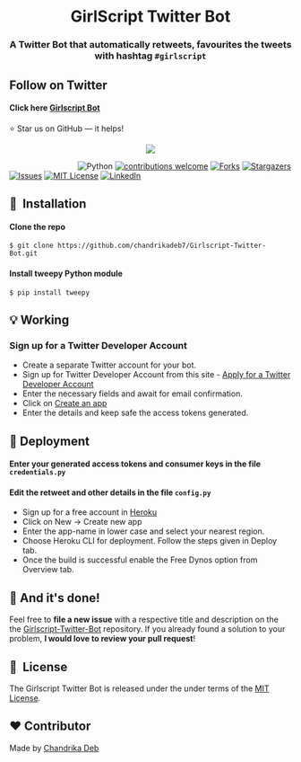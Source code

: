 <h1 align="center">GirlScript Twitter Bot</h1>

<div align= "center">
  <h3>A Twitter Bot that automatically retweets, favourites the tweets with hashtag <code>#girlscript</code></h3>
</div>


## Follow on Twitter
#### Click here [Girlscript Bot](https://twitter.com/girlscript_bot)

:star: Star us on GitHub — it helps!


<p align="center"><img src="https://github.com/chandrikadeb7/Girlscript-Twitter-Bot/blob/master/Readme%20images/Screen%20Shot%202020-05-28%20at%2011.05.52%20AM.png"></p>

&nbsp;&nbsp;&nbsp;&nbsp;&nbsp;&nbsp;&nbsp;&nbsp;&nbsp;&nbsp;&nbsp;&nbsp;&nbsp;&nbsp;&nbsp;&nbsp;&nbsp;&nbsp;&nbsp;&nbsp;&nbsp;&nbsp;&nbsp;&nbsp;&nbsp;&nbsp;&nbsp;&nbsp;&nbsp;&nbsp;
![Python](https://img.shields.io/badge/python-v3.6+-blue.svg)
[![contributions welcome](https://img.shields.io/badge/contributions-welcome-brightgreen.svg?style=flat)](https://github.com/chandrikadeb7/Girlscript-Twitter-Bot/issues)
[![Forks](https://img.shields.io/github/forks/chandrikadeb7/Girlscript-Twitter-Bot.svg?logo=github)](https://github.com/chandrikadeb7/Girlscript-Twitter-Bot/network/members)
[![Stargazers](https://img.shields.io/github/stars/chandrikadeb7/Girlscript-Twitter-Bot.svg?logo=github)](https://github.com/chandrikadeb7/Girlscript-Twitter-Bot/stargazers)
[![Issues](https://img.shields.io/github/issues/chandrikadeb7/Girlscript-Twitter-Bot.svg?logo=github)](https://github.com/chandrikadeb7/Girlscript-Twitter-Bot/issues)
[![MIT License](https://img.shields.io/github/license/chandrikadeb7/Girlscript-Twitter-Bot.svg?style=flat-square)](https://github.com/chandrikadeb7/Girlscript-Twitter-Bot/blob/master/LICENSE)
[![LinkedIn](https://img.shields.io/badge/-LinkedIn-black.svg?style=flat-square&logo=linkedin&colorB=555)](https://www.linkedin.com/in/chandrika-deb/)

## 🚀&nbsp; Installation

#### Clone the repo
```
$ git clone https://github.com/chandrikadeb7/Girlscript-Twitter-Bot.git
```

#### Install tweepy Python module
```
$ pip install tweepy
```
## :bulb: Working

### Sign up for a Twitter Developer Account
* Create a separate Twitter account for your bot.
* Sign up for Twitter Developer Account from this site - [Apply for a Twitter Developer Account](https://developer.twitter.com/en/apply-for-access)
* Enter the necessary fields and await for email confirmation.
* Click on [Create an app](https://developer.twitter.com/en/apps)
* Enter the details and keep safe the access tokens generated.

## :key: Deployment

#### Enter your generated access tokens and consumer keys in the file <code>credentials.py</code>
#### Edit the retweet and other details in the file <code>config.py</code>

* Sign up for a free account in [Heroku](heroku.com)
* Click on New -> Create new app
* Enter the app-name in lower case and select your nearest region.
* Choose Heroku CLI for deployment. Follow the steps given in Deploy tab.
* Once the build is successful enable the Free Dynos option from Overview tab.

## :clap: And it's done!
Feel free to **file a new issue** with a respective title and description on the the [Girlscript-Twitter-Bot](https://github.com/chandrikadeb7/Girlscript-Twitter-Bot/issues) repository. If you already found a solution to your problem, **I would love to review your pull request**! 


## 📘&nbsp; License
The Girlscript Twitter Bot is released under the under terms of the [MIT License](LICENSE).

## :heart: Contributor
Made by [Chandrika Deb](https://github.com/chandrikadeb7)

